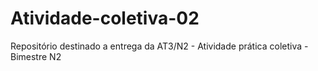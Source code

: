 # Atividade-coletiva-02
Repositório destinado a entrega da AT3/N2 - Atividade prática coletiva - Bimestre N2
